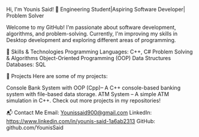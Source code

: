 Hi, I'm Younis Said! 
🎯 Engineering Student|Aspiring Software Developer| Problem Solver

Welcome to my GitHub! I'm passionate about software development, algorithms, and problem-solving. Currently, I'm improving my skills in Desktop development and exploring different areas of programming.

🚀 Skills & Technologies
Programming Languages: C++, C#
Problem Solving & Algorithms
Object-Oriented Programming (OOP)
Data Structures
Databases: SQL 

📂 Projects
Here are some of my projects:

Console Bank System  with OOP (Cpp)– A C++ console-based banking system with file-based data storage.
ATM System – A simple ATM simulation in C++.
Check out more projects in my repositories!

📬 Contact Me
Email: Younissaid900@gmail.com
LinkedIn: https://www.linkedin.com/in/younis-said-1a6ab2313
GitHub: github.com/YounisSaid
